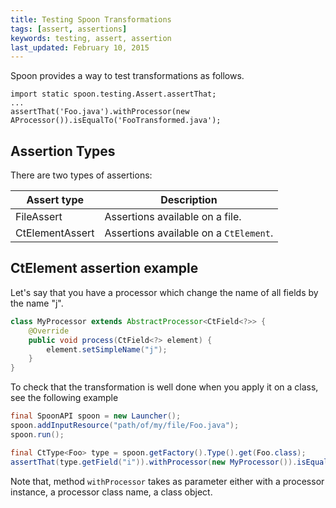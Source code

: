 ```yaml
---
title: Testing Spoon Transformations
tags: [assert, assertions]
keywords: testing, assert, assertion
last_updated: February 10, 2015
---
```


Spoon provides a way to test transformations as follows.

```
import static spoon.testing.Assert.assertThat;
...
assertThat('Foo.java').withProcessor(new AProcessor()).isEqualTo('FooTransformed.java');
```

## Assertion Types

There are two types of assertions:

Assert type | Description
-------------|------------
FileAssert | Assertions available on a file.
CtElementAssert | Assertions available on a `CtElement`.

## CtElement assertion example

Let's say that you have a processor which change the name of all fields by the name "j".

```java
class MyProcessor extends AbstractProcessor<CtField<?>> {
	@Override
	public void process(CtField<?> element) {
		element.setSimpleName("j");
	}
}
```

To check that the transformation is well done when you apply it on a class, see the following example

```java
final SpoonAPI spoon = new Launcher();
spoon.addInputResource("path/of/my/file/Foo.java");
spoon.run();

final CtType<Foo> type = spoon.getFactory().Type().get(Foo.class);
assertThat(type.getField("i")).withProcessor(new MyProcessor()).isEqualTo("public int j;");
```

Note that, method `withProcessor` takes as parameter either with a processor  instance, a processor class name, a class object.
